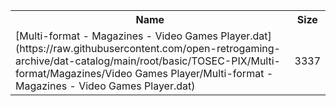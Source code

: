 <table>
<tr><th>Name</th><th>Size</th></tr>
<tr><td>[Multi-format - Magazines - Video Games Player.dat](https://raw.githubusercontent.com/open-retrogaming-archive/dat-catalog/main/root/basic/TOSEC-PIX/Multi-format/Magazines/Video Games Player/Multi-format - Magazines - Video Games Player.dat)</td><td>3337</td></tr>
</table>
